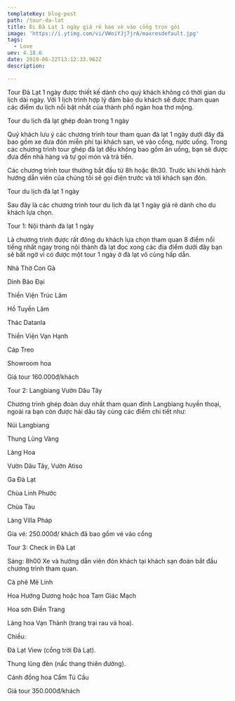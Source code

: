 ```yaml
---
templateKey: blog-post
path: /tour-da-lat
title: Đi Đà Lạt 1 ngày giá rẻ bao vé vào cổng trọn gói
image: 'https://i.ytimg.com/vi/VWoiYJj7jrA/maxresdefault.jpg' 
tags:
  - Love
uev: 4.18.6
date: 2019-06-22T13:12:33.962Z
description:

---
```


Tour Đà Lạt 1 ngày được thiết kế dành cho quý khách không có thời gian du lịch dài ngày. Với 1 lịch trình hợp lý đảm bảo du khách sẽ được tham quan các điểm du lịch nổi bật nhất của thành phố ngàn hoa thơ mộng. 

Tour du lịch đà lạt ghép đoàn trong 1 ngày

Quý khách lưu ý các chương trình tour tham quan đà lạt 1 ngày dưới đây đã bao gồm xe đưa đón miễn phí tại khách sạn, vé vào cổng, nước uống. Trong các chương trình tour ghép đà lạt đều không bao gồm ăn uống, bạn sẽ được đưa đến nhà hàng và tự gọi món và trả tiền.

Các chương trình tour thường bắt đầu từ 8h hoặc 8h30. Trước khi khởi hành hướng dẫn viên của chúng tôi sẽ gọi điện trước và tới khách sạn đón.

Tour du lịch đà lạt 1 ngày

Sau đây là các chương trình tour du lịch đà lạt 1 ngày giá rẻ dành cho du khách lựa chọn.

Tour 1: Nội thành đà lạt 1 ngày

Là chương trình được rất đông du khách lựa chọn tham quan 8 điểm nổi tiếng nhất ngay trong nội thành đà lạt đọc xong các địa điểm dưới đây bạn sẽ bất ngờ vì có được một tour 1 ngày ở đà lạt vô cùng hấp dẫn.

Nhà Thờ Con Gà

Dinh Bảo Đại

Thiền Viện Trúc Lâm

Hồ Tuyền Lâm

Thác Datanla

Thiền Viện Vạn Hạnh

Cáp Treo

Showroom hoa

Giá tour 160.000đ/khách

Tour 2: Langbiang Vườn Dâu Tây

Chương trình ghép đoàn duy nhất tham quan đỉnh Langbiang huyền thoại, ngoài ra bạn còn được hái dâu tây cùng các điểm chi tiết như:

Núi Langbiang

Thung Lũng Vàng

Làng Hoa

 Vườn Dâu Tây, Vườn Atiso

Ga Đà Lạt

Chùa Linh Phước

Chùa Tàu

Làng Villa Pháp

Gía vé: 250.000đ/ khách đã bao gồm vé vào cổng

Tour 3: Check in Đà Lạt

Sáng: 8h00 Xe và hướng dẫn viên đón khách tại khách sạn đoàn bắt đầu chương trình tham quan.

Cà phê Mê Linh

Hoa Hướng Dương hoặc hoa Tam Giác Mạch

Hoa sơn Điền Trang

Làng hoa Vạn Thành (trang trại rau và hoa).

Chiều:

Đà Lạt View (cổng trời Đà Lạt).

Thung lũng đèn (nấc thang thiên đường).

Cánh đồng hoa Cẩm Tú Cầu

Giá tour 350.000đ/khách

